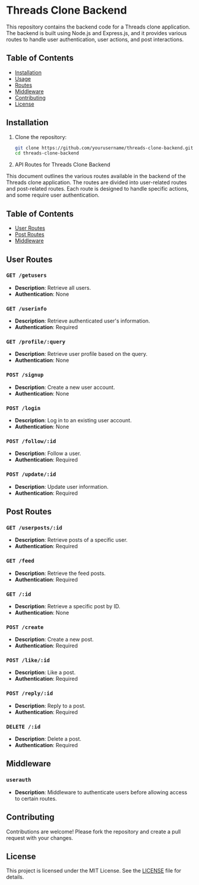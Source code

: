 # Threads Clone Backend

This repository contains the backend code for a Threads clone application. The backend is built using Node.js and Express.js, and it provides various routes to handle user authentication, user actions, and post interactions.

## Table of Contents

- [Installation](#installation)
- [Usage](#usage)
- [Routes](#routes)
- [Middleware](#middleware)
- [Contributing](#contributing)
- [License](#license)

## Installation

1. Clone the repository:
   ```bash
   git clone https://github.com/yourusername/threads-clone-backend.git
   cd threads-clone-backend

2. API Routes for Threads Clone Backend

This document outlines the various routes available in the backend of the Threads clone application. The routes are divided into user-related routes and post-related routes. Each route is designed to handle specific actions, and some require user authentication.

## Table of Contents

- [User Routes](#user-routes)
- [Post Routes](#post-routes)
- [Middleware](#middleware)

## User Routes

### `GET /getusers`
- **Description**: Retrieve all users.
- **Authentication**: None

### `GET /userinfo`
- **Description**: Retrieve authenticated user's information.
- **Authentication**: Required

### `GET /profile/:query`
- **Description**: Retrieve user profile based on the query.
- **Authentication**: None

### `POST /signup`
- **Description**: Create a new user account.
- **Authentication**: None

### `POST /login`
- **Description**: Log in to an existing user account.
- **Authentication**: None

### `POST /follow/:id`
- **Description**: Follow a user.
- **Authentication**: Required

### `POST /update/:id`
- **Description**: Update user information.
- **Authentication**: Required

## Post Routes

### `GET /userposts/:id`
- **Description**: Retrieve posts of a specific user.
- **Authentication**: Required

### `GET /feed`
- **Description**: Retrieve the feed posts.
- **Authentication**: Required

### `GET /:id`
- **Description**: Retrieve a specific post by ID.
- **Authentication**: None

### `POST /create`
- **Description**: Create a new post.
- **Authentication**: Required

### `POST /like/:id`
- **Description**: Like a post.
- **Authentication**: Required

### `POST /reply/:id`
- **Description**: Reply to a post.
- **Authentication**: Required

### `DELETE /:id`
- **Description**: Delete a post.
- **Authentication**: Required

## Middleware

### `userauth`
- **Description**: Middleware to authenticate users before allowing access to certain routes.

## Contributing

Contributions are welcome! Please fork the repository and create a pull request with your changes.

## License

This project is licensed under the MIT License. See the [LICENSE](LICENSE) file for details.
